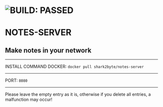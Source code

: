 # ![BUILD: PASSED](https://fire-engine-icons.github.io/stable-unstable/SVG%20files/SHARK%20STABLE.svg)
# NOTES-SERVER
## Make notes in your network

---
INSTALL COMMAND DOCKER: ```docker pull shark2byte/notes-server```

---
PORT: ```8080```

---
Please leave the empty entry as it is, otherwise if you delete all entries, a malfunction may occur! 

